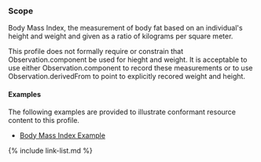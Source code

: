 ### Scope

Body Mass Index, the measurement of body fat based on an individual's height and weight and given as a ratio of kilograms per square meter.

This profile does not formally require or constrain that Observation.component be used for hieght and weight.  It is acceptable to use either Observation.component to record these measurements or to use Observation.derivedFrom to point to explicitly recored weight and height.

#### Examples

The following examples are provided to illustrate conformant resource content to this profile.

- [Body Mass Index Example](Observation-bmi-example.html)

{% include link-list.md %}

